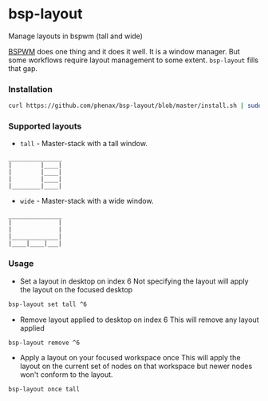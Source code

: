 # bsp-layout
Manage layouts in bspwm (tall and wide)

[BSPWM](https://github.com/baskerville/bspwm) does one thing and it does it well. It is a window manager. But some workflows require layout management to some extent. `bsp-layout` fills that gap.

### Installation
```bash
curl https://github.com/phenax/bsp-layout/blob/master/install.sh | sudo sh -;
```


### Supported layouts
* `tall` - Master-stack with a tall window.
```
_______________
|        |____|
|        |____|
|        |____|
|________|____|
```

* `wide` - Master-stack with a wide window.
```
_______________
|             |
|             |
|_____________|
|____|____|___|
```


### Usage

* Set a layout in desktop on index 6
Not specifying the layout will apply the layout on the focused desktop
```bash
bsp-layout set tall ^6
```

* Remove layout applied to desktop on index 6
This will remove any layout applied
```bash
bsp-layout remove ^6
```

* Apply a layout on your focused workspace once
This will apply the layout on the current set of nodes on that workspace but newer nodes won't conform to the layout.
```bash
bsp-layout once tall
```

